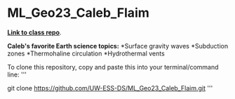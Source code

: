 # ML_Geo23_Caleb_Flaim

[**Link to class repo**](https://github.com/UW-ESS-DS/MLGeo-2023).

**Caleb's favorite Earth science topics:**
  *Surface gravity waves
  *Subduction zones
  *Thermohaline circulation
  *Hydrothermal vents

To clone this repository, copy and paste this into your terminal/command line:
'''

git clone https://github.com/UW-ESS-DS/ML_Geo23_Caleb_Flaim.git
'''
